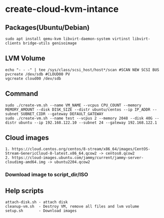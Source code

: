 # create-cloud-kvm-intance

## Packages(Ubuntu/Debian)
```shell
sudo apt install qemu-kvm libvirt-daemon-system virtinst libvirt-clients bridge-utils genisoimage
```

## LVM Volume
```shell
echo "- - -" | tee /sys/class/scsi_host/host*/scan #SCAN NEW SCSI BUS
pvcreate /dev/sdb #CLOUD00 PV
vgcreate cloud00 /dev/sdb 
```

## Command
```shell
sudo ./create-vm.sh --name VM_NAME --vcpus CPU_COUNT --memory MEMORY_AMOUNT --disk DISK_SIZE --distr ubuntu/centos --ip IP_ADDR --subnet SUBNET_CIDR --gateway DEFAULT_GATEWAY
sudo ./create-vm.sh --name test --vcpus 2 --memory 2048 --disk 40G --distr ubuntu --ip 192.168.122.10 --subnet 24 --gateway 192.168.122.1
```

## Cloud images
```
1. https://cloud.centos.org/centos/8-stream/x86_64/images/CentOS-Stream-GenericCloud-8-latest.x86_64.qcow2 -> centos8.qcow2
2. https://cloud-images.ubuntu.com/jammy/current/jammy-server-cloudimg-amd64.img -> ubuntu2204.qcow2
```

### Download image to script_dir/ISO

## Help scripts
```shell
attach-disk.sh - attach disk
cleanup-vm.sh  - Destroy VM, remove all files and lvm volume 
setup.sh       - Download images
```